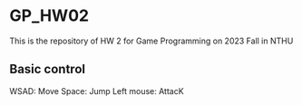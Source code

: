 # GP_HW02
This is the repository of HW 2 for Game Programming on 2023 Fall in NTHU

## Basic control

WSAD: Move
Space: Jump
Left mouse: AttacK